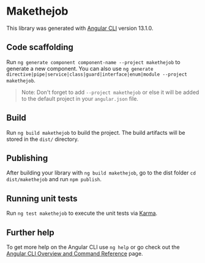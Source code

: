 # Makethejob

This library was generated with [Angular CLI](https://github.com/angular/angular-cli) version 13.1.0.

## Code scaffolding

Run `ng generate component component-name --project makethejob` to generate a new component. You can also use `ng generate directive|pipe|service|class|guard|interface|enum|module --project makethejob`.
> Note: Don't forget to add `--project makethejob` or else it will be added to the default project in your `angular.json` file. 

## Build

Run `ng build makethejob` to build the project. The build artifacts will be stored in the `dist/` directory.

## Publishing

After building your library with `ng build makethejob`, go to the dist folder `cd dist/makethejob` and run `npm publish`.

## Running unit tests

Run `ng test makethejob` to execute the unit tests via [Karma](https://karma-runner.github.io).

## Further help

To get more help on the Angular CLI use `ng help` or go check out the [Angular CLI Overview and Command Reference](https://angular.io/cli) page.
